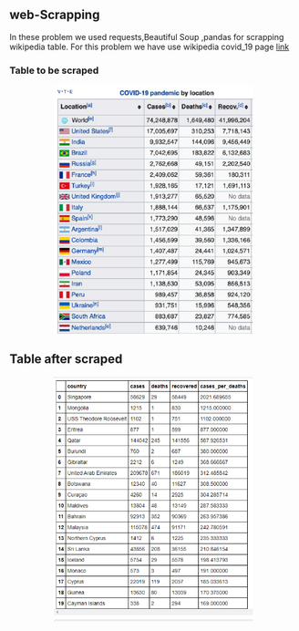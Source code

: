 ## web-Scrapping
In these problem we used requests,Beautiful Soup ,pandas for scrapping wikipedia table.
For this problem we have use wikipedia covid_19 page [link](https://en.wikipedia.org/wiki/COVID-19_pandemic_by_country_and_territory)

### Table to be scraped
<p align="center">
  <img src="Screenshot (44).png" width="350" title="hover text">
 
</p>

## Table after scraped
<p align="center">
  <img src="Screenshot (48).png" width="350" title="hover text">
 
</p>
